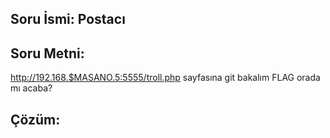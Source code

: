 
## Soru İsmi: Postacı

## Soru Metni: 

http://192.168.$MASANO.5:5555/troll.php sayfasına git bakalım FLAG orada mı acaba? 

## Çözüm: 

